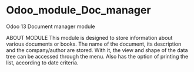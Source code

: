 # Odoo_module_Doc_manager

Odoo 13 Document manager module

ABOUT MODULE
This module is designed to store information about various documents or books. The name of the document, its description and the company/author are stored.
With it, the view and shape of the data tree can be accessed through the menu. Also has the option of printing the list, according to date criteria.